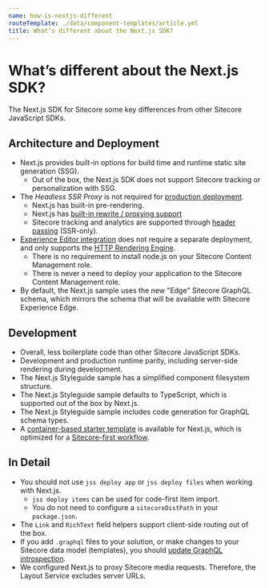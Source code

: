 ```yaml
---
name: how-is-nextjs-different
routeTemplate: ./data/component-templates/article.yml
title: What’s different about the Next.js SDK?
---
```

# What’s different about the Next.js SDK?
The Next.js SDK for Sitecore some key differences from other Sitecore JavaScript SDKs.

## Architecture and Deployment
* Next.js provides built-in options for build time and runtime static site generation (SSG).
  * Out of the box, the Next.js SDK does not support Sitecore tracking or personalization with SSG.
* The _Headless SSR Proxy_ is not required for [production deployment](../../deploying-to-production/deployment-options/en.md).
  * Next.js has built-in pre-rendering.
  * Next.js has [built-in rewrite / proxying support](https://nextjs.org/docs/api-reference/next.config.js/rewrites#rewriting-to-an-external-url) 
  * Sitecore tracking and analytics are supported through [header passing](../../tracking-and-analytics/overview/en.md) (SSR-only).
* [Experience Editor integration](../../experience-editor/walkthrough/en.md) does not require a separate deployment, and only supports the [HTTP Rendering Engine](../../fundamentals/services/view-engine/en.md#http-rendering-engine).
  * There is no requirement to install node.js on your Sitecore Content Management role.
  * There is never a need to deploy your application to the Sitecore Content Management role.
* By default, the Next.js sample uses the new "Edge" Sitecore GraphQL schema, which mirrors the schema that will be available with Sitecore Experience Edge.

## Development
* Overall, less boilerplate code than other Sitecore JavaScript SDKs.
* Development and production runtime parity, including server-side rendering during development.
* The Next.js Styleguide sample has a simplified component filesystem structure.
* The Next.js Styleguide sample defaults to TypeScript, which is supported out of the box by Next.js.
* The Next.js Styleguide sample includes code generation for GraphQL schema types.
* A [container-based starter template](../../getting-started/walkthrough-dotnetnew/en.md) is available for Next.js, which is optimized for a [Sitecore-first workflow](../../../fundamentals/dev-workflows/sitecore-first/en.md).

## In Detail
* You should not use `jss deploy app` or `jss deploy files` when working with Next.js.
  * `jss deploy items` can be used for code-first item import.
  * You do not need to configure a `sitecoreDistPath` in your `package.json`.
* The `Link` and `RichText` field helpers support client-side routing out of the box.
* If you add `.graphql` files to your solution, or make changes to your Sitecore data model (templates), you should [update GraphQL introspection](../../graphql/sample-app/en.md).
* We configured Next.js to proxy Sitecore media requests. Therefore, the Layout Service excludes server URLs.